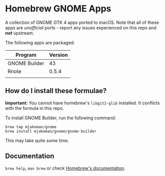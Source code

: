 # Homebrew GNOME Apps

A collection of GNOME GTK 4 apps ported to macOS. Note that all of these apps are *unofficial* ports - report any issues experienced on this repo and ***not*** upstream.

The following apps are packaged:

| Program       | Version |
|---------------|---------|
| GNOME Builder | 43      |
| Rnote         | 0.5.4   |
|               |         |

## How do I install these formulae?

**Important:** You cannot have homebrew's `libgit2-glib` installed. It conflicts with the formula in this repo.

To install GNOME Builder, run the following command:

```
brew tap mjakeman/gnome
brew install mjakeman/gnome/gnome-builder
```

This may take quite some time.

## Documentation

`brew help`, `man brew` or check [Homebrew's documentation](https://docs.brew.sh).
